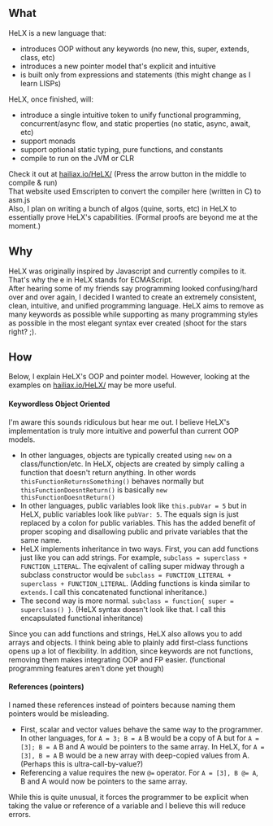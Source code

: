 ## What
HeLX is a new language that:  
* introduces OOP without any keywords (no new, this, super, extends, class, etc)  
* introduces a new pointer model that's explicit and intuitive  
* is built only from expressions and statements (this might change as I learn LISPs)  

HeLX, once finished, will:  
* introduce a single intuitive token to unify functional programming, concurrent/async flow, and static properties (no static, async, await, etc)  
* support monads
* support optional static typing, pure functions, and constants
* compile to run on the JVM or CLR

Check it out at [hailiax.io/HeLX/](https://hailiax.io/HeLX/) (Press the arrow button in the middle to compile & run)  
That website used Emscripten to convert the compiler here (written in C) to asm.js  
Also, I plan on writing a bunch of algos (quine, sorts, etc) in HeLX to essentially prove HeLX's capabilities. (Formal proofs are beyond me at the moment.)
  
## Why
HeLX was originally inspired by Javascript and currently compiles to it. That's why the e in HeLX stands for ECMAScript.  
After hearing some of my friends say programming looked confusing/hard over and over again, I decided I wanted to create an extremely consistent, clean, intuitive, and unified programming language. HeLX aims to remove as many keywords as possible while supporting as many programming styles as possible in the most elegant syntax ever created (shoot for the stars right? ;).  
  
## How  
Below, I explain HeLX's OOP and pointer model. However, looking at the examples on [hailiax.io/HeLX/](https://hailiax.io/HeLX/) may be more useful.
#### Keywordless Object Oriented
I'm aware this sounds ridiculous but hear me out. I believe HeLX's implementation is truly more intuitive and powerful than current OOP models.  
* In other languages, objects are typically created using `new` on a class/function/etc. In HeLX, objects are created by simply calling a function that doesn't return anything. In other words `thisFunctionReturnsSomething()` behaves normally but `thisFunctionDoesntReturn()` is basically `new thisFunctionDoesntReturn()`  
* In other languages, public variables look like `this.pubVar = 5` but in HeLX, public variables look like `pubVar: 5`. The equals sign is just replaced by a colon for public variables. This has the added benefit of proper scoping and disallowing public and private variables that the same name.  
* HeLX implements inheritance in two ways. First, you can add functions just like you can add strings. For example, `subclass = superclass + FUNCTION_LITERAL`. The eqivalent of calling super midway through a subclass constructor would be `subclass = FUNCTION_LITERAL + superclass + FUNCTION_LITERAL`. (Adding functions is kinda similar to `extends`. I call this concatenated functional inheritance.)  
* The second way is more normal. `subclass = function{ super = superclass() }`. (HeLX syntax doesn't look like that. I call this encapsulated functional inheritance)  

Since you can add functions and strings, HeLX also allows you to add arrays and objects. I think being able to plainly add first-class functions opens up a lot of flexibility. In addition, since keywords are not functions, removing them makes integrating OOP and FP easier. (functional programming features aren't done yet though)  

#### References (pointers)  
I named these references instead of pointers because naming them pointers would be misleading.  
* First, scalar and vector values behave the same way to the programmer. In other languages, for `A = 3; B = A` B would be a copy of A but for `A = [3]; B = A` B and A would be pointers to the same array. In HeLX, for `A = [3], B = A` B would be a new array with deep-copied values from A. (Perhaps this is ultra-call-by-value?)  
* Referencing a value requires the new `@=` operator. For `A = [3], B @= A`, B and A would now be pointers to the same array.  

While this is quite unusual, it forces the programmer to be explicit when taking the value or reference of a variable and I believe this will reduce errors.
